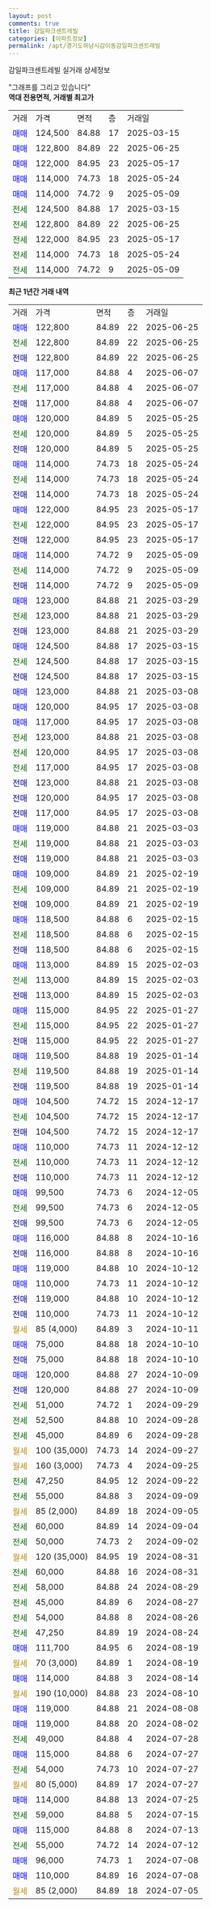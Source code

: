 ```yaml
---
layout: post
comments: true
title: 감일파크센트레빌
categories: [아파트정보]
permalink: /apt/경기도하남시감이동감일파크센트레빌
---
```


감일파크센트레빌 실거래 상세정보

<script type="text/javascript">
  google.charts.load('current', {'packages':['line', 'corechart']});
  google.charts.setOnLoadCallback(drawChart);

  function drawChart() {
    var data = new google.visualization.DataTable();
    data.addColumn('date', '거래일');
    data.addColumn('number', "매매");
    data.addColumn('number', "전세");
    data.addColumn('number', "전매");

    data.addRows([[new Date(Date.parse("2025-06-25")), 122800, null, null], [new Date(Date.parse("2025-06-25")), null, 122800, null], [new Date(Date.parse("2025-06-25")), null, null, 122800], [new Date(Date.parse("2025-06-07")), 117000, null, null], [new Date(Date.parse("2025-06-07")), null, 117000, null], [new Date(Date.parse("2025-06-07")), null, null, 117000], [new Date(Date.parse("2025-05-25")), 120000, null, null], [new Date(Date.parse("2025-05-25")), null, 120000, null], [new Date(Date.parse("2025-05-25")), null, null, 120000], [new Date(Date.parse("2025-05-24")), 114000, null, null], [new Date(Date.parse("2025-05-24")), null, 114000, null], [new Date(Date.parse("2025-05-24")), null, null, 114000], [new Date(Date.parse("2025-05-17")), 122000, null, null], [new Date(Date.parse("2025-05-17")), null, 122000, null], [new Date(Date.parse("2025-05-17")), null, null, 122000], [new Date(Date.parse("2025-05-09")), 114000, null, null], [new Date(Date.parse("2025-05-09")), null, 114000, null], [new Date(Date.parse("2025-05-09")), null, null, 114000], [new Date(Date.parse("2025-03-29")), 123000, null, null], [new Date(Date.parse("2025-03-29")), null, 123000, null], [new Date(Date.parse("2025-03-29")), null, null, 123000], [new Date(Date.parse("2025-03-15")), 124500, null, null], [new Date(Date.parse("2025-03-15")), null, 124500, null], [new Date(Date.parse("2025-03-15")), null, null, 124500], [new Date(Date.parse("2025-03-08")), 123000, null, null], [new Date(Date.parse("2025-03-08")), 120000, null, null], [new Date(Date.parse("2025-03-08")), 117000, null, null], [new Date(Date.parse("2025-03-08")), null, 123000, null], [new Date(Date.parse("2025-03-08")), null, 120000, null], [new Date(Date.parse("2025-03-08")), null, 117000, null], [new Date(Date.parse("2025-03-08")), null, null, 123000], [new Date(Date.parse("2025-03-08")), null, null, 120000], [new Date(Date.parse("2025-03-08")), null, null, 117000], [new Date(Date.parse("2025-03-03")), 119000, null, null], [new Date(Date.parse("2025-03-03")), null, 119000, null], [new Date(Date.parse("2025-03-03")), null, null, 119000], [new Date(Date.parse("2025-02-19")), 109000, null, null], [new Date(Date.parse("2025-02-19")), null, 109000, null], [new Date(Date.parse("2025-02-19")), null, null, 109000], [new Date(Date.parse("2025-02-15")), 118500, null, null], [new Date(Date.parse("2025-02-15")), null, 118500, null], [new Date(Date.parse("2025-02-15")), null, null, 118500], [new Date(Date.parse("2025-02-03")), 113000, null, null], [new Date(Date.parse("2025-02-03")), null, 113000, null], [new Date(Date.parse("2025-02-03")), null, null, 113000], [new Date(Date.parse("2025-01-27")), 115000, null, null], [new Date(Date.parse("2025-01-27")), null, 115000, null], [new Date(Date.parse("2025-01-27")), null, null, 115000], [new Date(Date.parse("2025-01-14")), 119500, null, null], [new Date(Date.parse("2025-01-14")), null, 119500, null], [new Date(Date.parse("2025-01-14")), null, null, 119500], [new Date(Date.parse("2024-12-17")), 104500, null, null], [new Date(Date.parse("2024-12-17")), null, 104500, null], [new Date(Date.parse("2024-12-17")), null, null, 104500], [new Date(Date.parse("2024-12-12")), 110000, null, null], [new Date(Date.parse("2024-12-12")), null, 110000, null], [new Date(Date.parse("2024-12-12")), null, null, 110000], [new Date(Date.parse("2024-12-05")), 99500, null, null], [new Date(Date.parse("2024-12-05")), null, 99500, null], [new Date(Date.parse("2024-12-05")), null, null, 99500], [new Date(Date.parse("2024-10-16")), 116000, null, null], [new Date(Date.parse("2024-10-16")), null, null, 116000], [new Date(Date.parse("2024-10-12")), 119000, null, null], [new Date(Date.parse("2024-10-12")), 110000, null, null], [new Date(Date.parse("2024-10-12")), null, null, 119000], [new Date(Date.parse("2024-10-12")), null, null, 110000], [new Date(Date.parse("2024-10-11")), null, null, null], [new Date(Date.parse("2024-10-10")), 75000, null, null], [new Date(Date.parse("2024-10-10")), null, null, 75000], [new Date(Date.parse("2024-10-09")), 120000, null, null], [new Date(Date.parse("2024-10-09")), null, null, 120000], [new Date(Date.parse("2024-09-29")), null, 51000, null], [new Date(Date.parse("2024-09-28")), null, 52500, null], [new Date(Date.parse("2024-09-28")), null, 45000, null], [new Date(Date.parse("2024-09-27")), null, null, null], [new Date(Date.parse("2024-09-25")), null, null, null], [new Date(Date.parse("2024-09-22")), null, 47250, null], [new Date(Date.parse("2024-09-09")), null, 55000, null], [new Date(Date.parse("2024-09-05")), null, null, null], [new Date(Date.parse("2024-09-04")), null, 60000, null], [new Date(Date.parse("2024-09-02")), null, 50000, null], [new Date(Date.parse("2024-08-31")), null, null, null], [new Date(Date.parse("2024-08-31")), null, 60000, null], [new Date(Date.parse("2024-08-29")), null, 58000, null], [new Date(Date.parse("2024-08-27")), null, 45000, null], [new Date(Date.parse("2024-08-26")), null, 54000, null], [new Date(Date.parse("2024-08-24")), null, 47250, null], [new Date(Date.parse("2024-08-19")), 111700, null, null], [new Date(Date.parse("2024-08-19")), null, null, null], [new Date(Date.parse("2024-08-14")), 114000, null, null], [new Date(Date.parse("2024-08-10")), null, null, null], [new Date(Date.parse("2024-08-08")), 119000, null, null], [new Date(Date.parse("2024-08-02")), 119000, null, null], [new Date(Date.parse("2024-07-28")), null, 49000, null], [new Date(Date.parse("2024-07-27")), 115000, null, null], [new Date(Date.parse("2024-07-27")), null, 54000, null], [new Date(Date.parse("2024-07-27")), null, null, null], [new Date(Date.parse("2024-07-25")), 114000, null, null], [new Date(Date.parse("2024-07-15")), null, 59000, null], [new Date(Date.parse("2024-07-13")), 115000, null, null], [new Date(Date.parse("2024-07-12")), null, 55000, null], [new Date(Date.parse("2024-07-08")), 96000, null, null], [new Date(Date.parse("2024-07-08")), 110000, null, null], [new Date(Date.parse("2024-07-05")), null, null, null]]);

    var options = {
      hAxis: {
        format: 'yyyy/MM/dd'
      },    
      lineWidth: 0,
      pointsVisible: true,    
      title: '최근 1년간 유형별 실거래가 분포',
      legend: { position: 'bottom' }
    };

    var formatter = new google.visualization.NumberFormat({pattern:'###,###'} );
    formatter.format(data, 1);
    formatter.format(data, 2);
    
    setTimeout(function() {
        var chart = new google.visualization.LineChart(document.getElementById('columnchart_material'));
        chart.draw(data, (options));
        document.getElementById('loading').style.display = 'none';
    }, 200);
  }
</script>


<div id="loading" style="z-index:20; display: block; margin-left: 0px">"그래프를 그리고 있습니다"</div>
<div id="columnchart_material" style="width: 95%; margin-left: 0px; display: block"></div>
<!-- contents start -->
<b>역대 전용면적, 거래별 최고가</b>
<table class="sortable">
    <tr>
      <td>거래</td>
      <td>가격</td>
      <td>면적</td>
      <td>층</td>
      <td>거래일</td>
    </tr>
        <tr>
          <td><a style="color: blue">매매</a></td>
          <td>124,500</td>
          <td>84.88</td>
          <td>17</td>
          <td>2025-03-15</td>
        </tr>            <tr>
          <td><a style="color: blue">매매</a></td>
          <td>122,800</td>
          <td>84.89</td>
          <td>22</td>
          <td>2025-06-25</td>
        </tr>            <tr>
          <td><a style="color: blue">매매</a></td>
          <td>122,000</td>
          <td>84.95</td>
          <td>23</td>
          <td>2025-05-17</td>
        </tr>            <tr>
          <td><a style="color: blue">매매</a></td>
          <td>114,000</td>
          <td>74.73</td>
          <td>18</td>
          <td>2025-05-24</td>
        </tr>            <tr>
          <td><a style="color: blue">매매</a></td>
          <td>114,000</td>
          <td>74.72</td>
          <td>9</td>
          <td>2025-05-09</td>
        </tr>        
        <tr>
              <td><a style="color: darkgreen">전세</a></td>
              <td>124,500</td>
              <td>84.88</td>
              <td>17</td>
              <td>2025-03-15</td>
            </tr>            <tr>
              <td><a style="color: darkgreen">전세</a></td>
              <td>122,800</td>
              <td>84.89</td>
              <td>22</td>
              <td>2025-06-25</td>
            </tr>            <tr>
              <td><a style="color: darkgreen">전세</a></td>
              <td>122,000</td>
              <td>84.95</td>
              <td>23</td>
              <td>2025-05-17</td>
            </tr>            <tr>
              <td><a style="color: darkgreen">전세</a></td>
              <td>114,000</td>
              <td>74.73</td>
              <td>18</td>
              <td>2025-05-24</td>
            </tr>            <tr>
              <td><a style="color: darkgreen">전세</a></td>
              <td>114,000</td>
              <td>74.72</td>
              <td>9</td>
              <td>2025-05-09</td>
            </tr>        
    
</table>

<b>최근 1년간 거래 내역</b>

<table class="sortable">
    <tr>
      <td>거래</td>
      <td>가격</td>
      <td>면적</td>
      <td>층</td>
      <td>거래일</td>
    </tr>
    <tr>
      <td><a style="color: blue">매매</a></td>
      <td>122,800</td>
      <td>84.89</td>
      <td>22</td>
      <td>2025-06-25</td>
    </tr>          <tr>
      <td><a style="color: darkgreen">전세</a></td>
      <td>122,800</td>
      <td>84.89</td>
      <td>22</td>
      <td>2025-06-25</td>
    </tr>          <tr>
      <td><a style="color: darkblue">전매</a></td>
      <td>122,800</td>
      <td>84.89</td>
      <td>22</td>
      <td>2025-06-25</td>
    </tr>          <tr>
      <td><a style="color: blue">매매</a></td>
      <td>117,000</td>
      <td>84.88</td>
      <td>4</td>
      <td>2025-06-07</td>
    </tr>          <tr>
      <td><a style="color: darkgreen">전세</a></td>
      <td>117,000</td>
      <td>84.88</td>
      <td>4</td>
      <td>2025-06-07</td>
    </tr>          <tr>
      <td><a style="color: darkblue">전매</a></td>
      <td>117,000</td>
      <td>84.88</td>
      <td>4</td>
      <td>2025-06-07</td>
    </tr>          <tr>
      <td><a style="color: blue">매매</a></td>
      <td>120,000</td>
      <td>84.89</td>
      <td>5</td>
      <td>2025-05-25</td>
    </tr>          <tr>
      <td><a style="color: darkgreen">전세</a></td>
      <td>120,000</td>
      <td>84.89</td>
      <td>5</td>
      <td>2025-05-25</td>
    </tr>          <tr>
      <td><a style="color: darkblue">전매</a></td>
      <td>120,000</td>
      <td>84.89</td>
      <td>5</td>
      <td>2025-05-25</td>
    </tr>          <tr>
      <td><a style="color: blue">매매</a></td>
      <td>114,000</td>
      <td>74.73</td>
      <td>18</td>
      <td>2025-05-24</td>
    </tr>          <tr>
      <td><a style="color: darkgreen">전세</a></td>
      <td>114,000</td>
      <td>74.73</td>
      <td>18</td>
      <td>2025-05-24</td>
    </tr>          <tr>
      <td><a style="color: darkblue">전매</a></td>
      <td>114,000</td>
      <td>74.73</td>
      <td>18</td>
      <td>2025-05-24</td>
    </tr>          <tr>
      <td><a style="color: blue">매매</a></td>
      <td>122,000</td>
      <td>84.95</td>
      <td>23</td>
      <td>2025-05-17</td>
    </tr>          <tr>
      <td><a style="color: darkgreen">전세</a></td>
      <td>122,000</td>
      <td>84.95</td>
      <td>23</td>
      <td>2025-05-17</td>
    </tr>          <tr>
      <td><a style="color: darkblue">전매</a></td>
      <td>122,000</td>
      <td>84.95</td>
      <td>23</td>
      <td>2025-05-17</td>
    </tr>          <tr>
      <td><a style="color: blue">매매</a></td>
      <td>114,000</td>
      <td>74.72</td>
      <td>9</td>
      <td>2025-05-09</td>
    </tr>          <tr>
      <td><a style="color: darkgreen">전세</a></td>
      <td>114,000</td>
      <td>74.72</td>
      <td>9</td>
      <td>2025-05-09</td>
    </tr>          <tr>
      <td><a style="color: darkblue">전매</a></td>
      <td>114,000</td>
      <td>74.72</td>
      <td>9</td>
      <td>2025-05-09</td>
    </tr>          <tr>
      <td><a style="color: blue">매매</a></td>
      <td>123,000</td>
      <td>84.88</td>
      <td>21</td>
      <td>2025-03-29</td>
    </tr>          <tr>
      <td><a style="color: darkgreen">전세</a></td>
      <td>123,000</td>
      <td>84.88</td>
      <td>21</td>
      <td>2025-03-29</td>
    </tr>          <tr>
      <td><a style="color: darkblue">전매</a></td>
      <td>123,000</td>
      <td>84.88</td>
      <td>21</td>
      <td>2025-03-29</td>
    </tr>          <tr>
      <td><a style="color: blue">매매</a></td>
      <td>124,500</td>
      <td>84.88</td>
      <td>17</td>
      <td>2025-03-15</td>
    </tr>          <tr>
      <td><a style="color: darkgreen">전세</a></td>
      <td>124,500</td>
      <td>84.88</td>
      <td>17</td>
      <td>2025-03-15</td>
    </tr>          <tr>
      <td><a style="color: darkblue">전매</a></td>
      <td>124,500</td>
      <td>84.88</td>
      <td>17</td>
      <td>2025-03-15</td>
    </tr>          <tr>
      <td><a style="color: blue">매매</a></td>
      <td>123,000</td>
      <td>84.88</td>
      <td>21</td>
      <td>2025-03-08</td>
    </tr>          <tr>
      <td><a style="color: blue">매매</a></td>
      <td>120,000</td>
      <td>84.95</td>
      <td>17</td>
      <td>2025-03-08</td>
    </tr>          <tr>
      <td><a style="color: blue">매매</a></td>
      <td>117,000</td>
      <td>84.95</td>
      <td>17</td>
      <td>2025-03-08</td>
    </tr>          <tr>
      <td><a style="color: darkgreen">전세</a></td>
      <td>123,000</td>
      <td>84.88</td>
      <td>21</td>
      <td>2025-03-08</td>
    </tr>          <tr>
      <td><a style="color: darkgreen">전세</a></td>
      <td>120,000</td>
      <td>84.95</td>
      <td>17</td>
      <td>2025-03-08</td>
    </tr>          <tr>
      <td><a style="color: darkgreen">전세</a></td>
      <td>117,000</td>
      <td>84.95</td>
      <td>17</td>
      <td>2025-03-08</td>
    </tr>          <tr>
      <td><a style="color: darkblue">전매</a></td>
      <td>123,000</td>
      <td>84.88</td>
      <td>21</td>
      <td>2025-03-08</td>
    </tr>          <tr>
      <td><a style="color: darkblue">전매</a></td>
      <td>120,000</td>
      <td>84.95</td>
      <td>17</td>
      <td>2025-03-08</td>
    </tr>          <tr>
      <td><a style="color: darkblue">전매</a></td>
      <td>117,000</td>
      <td>84.95</td>
      <td>17</td>
      <td>2025-03-08</td>
    </tr>          <tr>
      <td><a style="color: blue">매매</a></td>
      <td>119,000</td>
      <td>84.88</td>
      <td>21</td>
      <td>2025-03-03</td>
    </tr>          <tr>
      <td><a style="color: darkgreen">전세</a></td>
      <td>119,000</td>
      <td>84.88</td>
      <td>21</td>
      <td>2025-03-03</td>
    </tr>          <tr>
      <td><a style="color: darkblue">전매</a></td>
      <td>119,000</td>
      <td>84.88</td>
      <td>21</td>
      <td>2025-03-03</td>
    </tr>          <tr>
      <td><a style="color: blue">매매</a></td>
      <td>109,000</td>
      <td>84.89</td>
      <td>21</td>
      <td>2025-02-19</td>
    </tr>          <tr>
      <td><a style="color: darkgreen">전세</a></td>
      <td>109,000</td>
      <td>84.89</td>
      <td>21</td>
      <td>2025-02-19</td>
    </tr>          <tr>
      <td><a style="color: darkblue">전매</a></td>
      <td>109,000</td>
      <td>84.89</td>
      <td>21</td>
      <td>2025-02-19</td>
    </tr>          <tr>
      <td><a style="color: blue">매매</a></td>
      <td>118,500</td>
      <td>84.88</td>
      <td>6</td>
      <td>2025-02-15</td>
    </tr>          <tr>
      <td><a style="color: darkgreen">전세</a></td>
      <td>118,500</td>
      <td>84.88</td>
      <td>6</td>
      <td>2025-02-15</td>
    </tr>          <tr>
      <td><a style="color: darkblue">전매</a></td>
      <td>118,500</td>
      <td>84.88</td>
      <td>6</td>
      <td>2025-02-15</td>
    </tr>          <tr>
      <td><a style="color: blue">매매</a></td>
      <td>113,000</td>
      <td>84.89</td>
      <td>15</td>
      <td>2025-02-03</td>
    </tr>          <tr>
      <td><a style="color: darkgreen">전세</a></td>
      <td>113,000</td>
      <td>84.89</td>
      <td>15</td>
      <td>2025-02-03</td>
    </tr>          <tr>
      <td><a style="color: darkblue">전매</a></td>
      <td>113,000</td>
      <td>84.89</td>
      <td>15</td>
      <td>2025-02-03</td>
    </tr>          <tr>
      <td><a style="color: blue">매매</a></td>
      <td>115,000</td>
      <td>84.95</td>
      <td>22</td>
      <td>2025-01-27</td>
    </tr>          <tr>
      <td><a style="color: darkgreen">전세</a></td>
      <td>115,000</td>
      <td>84.95</td>
      <td>22</td>
      <td>2025-01-27</td>
    </tr>          <tr>
      <td><a style="color: darkblue">전매</a></td>
      <td>115,000</td>
      <td>84.95</td>
      <td>22</td>
      <td>2025-01-27</td>
    </tr>          <tr>
      <td><a style="color: blue">매매</a></td>
      <td>119,500</td>
      <td>84.88</td>
      <td>19</td>
      <td>2025-01-14</td>
    </tr>          <tr>
      <td><a style="color: darkgreen">전세</a></td>
      <td>119,500</td>
      <td>84.88</td>
      <td>19</td>
      <td>2025-01-14</td>
    </tr>          <tr>
      <td><a style="color: darkblue">전매</a></td>
      <td>119,500</td>
      <td>84.88</td>
      <td>19</td>
      <td>2025-01-14</td>
    </tr>          <tr>
      <td><a style="color: blue">매매</a></td>
      <td>104,500</td>
      <td>74.72</td>
      <td>15</td>
      <td>2024-12-17</td>
    </tr>          <tr>
      <td><a style="color: darkgreen">전세</a></td>
      <td>104,500</td>
      <td>74.72</td>
      <td>15</td>
      <td>2024-12-17</td>
    </tr>          <tr>
      <td><a style="color: darkblue">전매</a></td>
      <td>104,500</td>
      <td>74.72</td>
      <td>15</td>
      <td>2024-12-17</td>
    </tr>          <tr>
      <td><a style="color: blue">매매</a></td>
      <td>110,000</td>
      <td>74.73</td>
      <td>11</td>
      <td>2024-12-12</td>
    </tr>          <tr>
      <td><a style="color: darkgreen">전세</a></td>
      <td>110,000</td>
      <td>74.73</td>
      <td>11</td>
      <td>2024-12-12</td>
    </tr>          <tr>
      <td><a style="color: darkblue">전매</a></td>
      <td>110,000</td>
      <td>74.73</td>
      <td>11</td>
      <td>2024-12-12</td>
    </tr>          <tr>
      <td><a style="color: blue">매매</a></td>
      <td>99,500</td>
      <td>74.73</td>
      <td>6</td>
      <td>2024-12-05</td>
    </tr>          <tr>
      <td><a style="color: darkgreen">전세</a></td>
      <td>99,500</td>
      <td>74.73</td>
      <td>6</td>
      <td>2024-12-05</td>
    </tr>          <tr>
      <td><a style="color: darkblue">전매</a></td>
      <td>99,500</td>
      <td>74.73</td>
      <td>6</td>
      <td>2024-12-05</td>
    </tr>          <tr>
      <td><a style="color: blue">매매</a></td>
      <td>116,000</td>
      <td>84.88</td>
      <td>8</td>
      <td>2024-10-16</td>
    </tr>          <tr>
      <td><a style="color: darkblue">전매</a></td>
      <td>116,000</td>
      <td>84.88</td>
      <td>8</td>
      <td>2024-10-16</td>
    </tr>          <tr>
      <td><a style="color: blue">매매</a></td>
      <td>119,000</td>
      <td>84.88</td>
      <td>10</td>
      <td>2024-10-12</td>
    </tr>          <tr>
      <td><a style="color: blue">매매</a></td>
      <td>110,000</td>
      <td>74.73</td>
      <td>11</td>
      <td>2024-10-12</td>
    </tr>          <tr>
      <td><a style="color: darkblue">전매</a></td>
      <td>119,000</td>
      <td>84.88</td>
      <td>10</td>
      <td>2024-10-12</td>
    </tr>          <tr>
      <td><a style="color: darkblue">전매</a></td>
      <td>110,000</td>
      <td>74.73</td>
      <td>11</td>
      <td>2024-10-12</td>
    </tr>          <tr>
      <td><a style="color: darkgoldenrod">월세</a></td>
      <td>85 (4,000)</td>
      <td>84.89</td>
      <td>3</td>
      <td>2024-10-11</td>
    </tr>          <tr>
      <td><a style="color: blue">매매</a></td>
      <td>75,000</td>
      <td>84.88</td>
      <td>18</td>
      <td>2024-10-10</td>
    </tr>          <tr>
      <td><a style="color: darkblue">전매</a></td>
      <td>75,000</td>
      <td>84.88</td>
      <td>18</td>
      <td>2024-10-10</td>
    </tr>          <tr>
      <td><a style="color: blue">매매</a></td>
      <td>120,000</td>
      <td>84.88</td>
      <td>27</td>
      <td>2024-10-09</td>
    </tr>          <tr>
      <td><a style="color: darkblue">전매</a></td>
      <td>120,000</td>
      <td>84.88</td>
      <td>27</td>
      <td>2024-10-09</td>
    </tr>          <tr>
      <td><a style="color: darkgreen">전세</a></td>
      <td>51,000</td>
      <td>74.72</td>
      <td>1</td>
      <td>2024-09-29</td>
    </tr>          <tr>
      <td><a style="color: darkgreen">전세</a></td>
      <td>52,500</td>
      <td>84.88</td>
      <td>10</td>
      <td>2024-09-28</td>
    </tr>          <tr>
      <td><a style="color: darkgreen">전세</a></td>
      <td>45,000</td>
      <td>84.89</td>
      <td>6</td>
      <td>2024-09-28</td>
    </tr>          <tr>
      <td><a style="color: darkgoldenrod">월세</a></td>
      <td>100 (35,000)</td>
      <td>74.73</td>
      <td>14</td>
      <td>2024-09-27</td>
    </tr>          <tr>
      <td><a style="color: darkgoldenrod">월세</a></td>
      <td>160 (3,000)</td>
      <td>74.73</td>
      <td>4</td>
      <td>2024-09-25</td>
    </tr>          <tr>
      <td><a style="color: darkgreen">전세</a></td>
      <td>47,250</td>
      <td>84.95</td>
      <td>12</td>
      <td>2024-09-22</td>
    </tr>          <tr>
      <td><a style="color: darkgreen">전세</a></td>
      <td>55,000</td>
      <td>84.88</td>
      <td>3</td>
      <td>2024-09-09</td>
    </tr>          <tr>
      <td><a style="color: darkgoldenrod">월세</a></td>
      <td>85 (2,000)</td>
      <td>84.89</td>
      <td>18</td>
      <td>2024-09-05</td>
    </tr>          <tr>
      <td><a style="color: darkgreen">전세</a></td>
      <td>60,000</td>
      <td>84.89</td>
      <td>14</td>
      <td>2024-09-04</td>
    </tr>          <tr>
      <td><a style="color: darkgreen">전세</a></td>
      <td>50,000</td>
      <td>74.73</td>
      <td>2</td>
      <td>2024-09-02</td>
    </tr>          <tr>
      <td><a style="color: darkgoldenrod">월세</a></td>
      <td>120 (35,000)</td>
      <td>84.95</td>
      <td>19</td>
      <td>2024-08-31</td>
    </tr>          <tr>
      <td><a style="color: darkgreen">전세</a></td>
      <td>60,000</td>
      <td>84.88</td>
      <td>16</td>
      <td>2024-08-31</td>
    </tr>          <tr>
      <td><a style="color: darkgreen">전세</a></td>
      <td>58,000</td>
      <td>84.88</td>
      <td>24</td>
      <td>2024-08-29</td>
    </tr>          <tr>
      <td><a style="color: darkgreen">전세</a></td>
      <td>45,000</td>
      <td>84.89</td>
      <td>6</td>
      <td>2024-08-27</td>
    </tr>          <tr>
      <td><a style="color: darkgreen">전세</a></td>
      <td>54,000</td>
      <td>84.88</td>
      <td>8</td>
      <td>2024-08-26</td>
    </tr>          <tr>
      <td><a style="color: darkgreen">전세</a></td>
      <td>47,250</td>
      <td>84.89</td>
      <td>19</td>
      <td>2024-08-24</td>
    </tr>          <tr>
      <td><a style="color: blue">매매</a></td>
      <td>111,700</td>
      <td>84.95</td>
      <td>6</td>
      <td>2024-08-19</td>
    </tr>          <tr>
      <td><a style="color: darkgoldenrod">월세</a></td>
      <td>70 (3,000)</td>
      <td>84.89</td>
      <td>1</td>
      <td>2024-08-19</td>
    </tr>          <tr>
      <td><a style="color: blue">매매</a></td>
      <td>114,000</td>
      <td>84.88</td>
      <td>3</td>
      <td>2024-08-14</td>
    </tr>          <tr>
      <td><a style="color: darkgoldenrod">월세</a></td>
      <td>190 (10,000)</td>
      <td>84.88</td>
      <td>23</td>
      <td>2024-08-10</td>
    </tr>          <tr>
      <td><a style="color: blue">매매</a></td>
      <td>119,000</td>
      <td>84.88</td>
      <td>21</td>
      <td>2024-08-08</td>
    </tr>          <tr>
      <td><a style="color: blue">매매</a></td>
      <td>119,000</td>
      <td>84.88</td>
      <td>20</td>
      <td>2024-08-02</td>
    </tr>          <tr>
      <td><a style="color: darkgreen">전세</a></td>
      <td>49,000</td>
      <td>84.88</td>
      <td>4</td>
      <td>2024-07-28</td>
    </tr>          <tr>
      <td><a style="color: blue">매매</a></td>
      <td>115,000</td>
      <td>84.88</td>
      <td>6</td>
      <td>2024-07-27</td>
    </tr>          <tr>
      <td><a style="color: darkgreen">전세</a></td>
      <td>54,000</td>
      <td>74.73</td>
      <td>10</td>
      <td>2024-07-27</td>
    </tr>          <tr>
      <td><a style="color: darkgoldenrod">월세</a></td>
      <td>80 (5,000)</td>
      <td>84.89</td>
      <td>17</td>
      <td>2024-07-27</td>
    </tr>          <tr>
      <td><a style="color: blue">매매</a></td>
      <td>114,000</td>
      <td>84.88</td>
      <td>13</td>
      <td>2024-07-25</td>
    </tr>          <tr>
      <td><a style="color: darkgreen">전세</a></td>
      <td>59,000</td>
      <td>84.88</td>
      <td>5</td>
      <td>2024-07-15</td>
    </tr>          <tr>
      <td><a style="color: blue">매매</a></td>
      <td>115,000</td>
      <td>84.88</td>
      <td>8</td>
      <td>2024-07-13</td>
    </tr>          <tr>
      <td><a style="color: darkgreen">전세</a></td>
      <td>55,000</td>
      <td>74.72</td>
      <td>14</td>
      <td>2024-07-12</td>
    </tr>          <tr>
      <td><a style="color: blue">매매</a></td>
      <td>96,000</td>
      <td>74.73</td>
      <td>1</td>
      <td>2024-07-08</td>
    </tr>          <tr>
      <td><a style="color: blue">매매</a></td>
      <td>110,000</td>
      <td>84.89</td>
      <td>16</td>
      <td>2024-07-08</td>
    </tr>          <tr>
      <td><a style="color: darkgoldenrod">월세</a></td>
      <td>85 (2,000)</td>
      <td>84.89</td>
      <td>18</td>
      <td>2024-07-05</td>
    </tr>      </table>
<!-- contents end -->    

